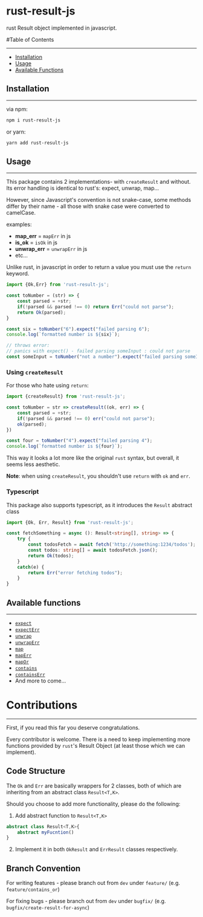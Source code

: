 # rust-result-js
rust Result object implemented in javascript.

#Table of Contents
****
* [Installation](#installation)
* [Usage](#usage)
* [Available Functions](#available-functions)
## Installation
****
via npm:
```bash
npm i rust-result-js
```

or yarn:
```bash
yarn add rust-result-js
```

## Usage
****
This package contains 2 implementations- with `createResult` and without.
Its error handling is identical to rust's: expect, unwrap, map...

However, since Javascript's convention is not snake-case, some methods differ by their name - all those with snake case were converted to camelCase.

examples:
 - **map_err** = `mapErr` in js
 - **is_ok** = `isOk` in js
 - **unwrap_err** = `unwrapErr` in js
 - etc...
 
Unlike rust, in javascript in order to return a value you must use the `return` keyword.
```javascript
import {Ok,Err} from 'rust-result-js';

const toNumber = (str) => {
    const parsed = +str;
    if(!parsed && parsed !== 0) return Err("could not parse");
    return Ok(parsed);
} 

const six = toNumber("6").expect("failed parsing 6");
console.log(`formatted number is ${six}`);

// throws error: 
// panics with expect() - failed parsing someInput : could not parse
const someInput = toNumber("not a number").expect("failed parsing someInput");
```

### Using `createResult`
For those who hate using `return`:
```javascript
import {createResult} from 'rust-result-js';

const toNumber = str => createResult((ok, err) => {
    const parsed = +str;
    if(!parsed && parsed !== 0) err("could not parse");
    ok(parsed);
})

const four = toNumber("4").expect("failed parsing 4");
console.log(`formatted number is ${four}`);
```
This way it looks a lot more like the original `rust` syntax, but overall, it seems less aesthetic.

**Note**: when using `createResult`, you shouldn't use `return` with `ok` and `err`.

### Typescript
This package also supports typescript, as it introduces the `Result` abstract class
```typescript
import {Ok, Err, Result} from 'rust-result-js';

const fetchSomething = async (): Result<string[], string> => {
    try {
        const todosFetch = await fetch('http://something:1234/todos');
        const todos: string[] = await todosFetch.json();
        return Ok(todos);
    }
    catch(e) {
        return Err("error fetching todos");
    }
}
```

## Available functions
****
* [`expect`](https://doc.rust-lang.org/std/result/enum.Result.html#method.expect)
* [`expectErr`](https://doc.rust-lang.org/std/result/enum.Result.html#method.expect_err)
* [`unwrap`](https://doc.rust-lang.org/std/result/enum.Result.html#method.unwrap)
* [`unwrapErr`](https://doc.rust-lang.org/std/result/enum.Result.html#method.unwrap_err)
* [`map`](https://doc.rust-lang.org/std/result/enum.Result.html#method.map)
* [`mapErr`](https://doc.rust-lang.org/std/result/enum.Result.html#method.map_err)
* [`mapOr`](https://doc.rust-lang.org/std/result/enum.Result.html#method.map_or)
* [`contains`](https://doc.rust-lang.org/std/result/enum.Result.html#method.contains)
* [`containsErr`](https://doc.rust-lang.org/std/result/enum.Result.html#method.contains_err)
* And more to come...
# Contributions
****
First, if you read this far you deserve congratulations. 

Every contributor is welcome.
There is a need to keep implementing more functions provided by `rust`'s Result Object (at least those which we can implement).

## Code Structure
The `Ok` and `Err` are basically wrappers for 2 classes, both of which are inheriting from an abstract class `Result<T,K>`.

Should you choose to add more functionality, please do the following:
1. Add abstract function to `Result<T,K>`
```typescript
abstract class Result<T,K>{
    abstract myFucntion()
}
```
2. Implement it in both `OkResult` and `ErrResult` classes respectively.

## Branch Convention
For writing features - please branch out from `dev` under `feature/` (e.g. `feature/contains_or`)

For fixing bugs - please branch out from `dev` under `bugfix/` (e.g. `bugfix/create-result-for-async`)